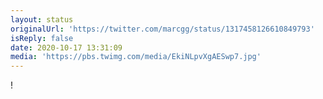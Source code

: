 ```yaml
---
layout: status
originalUrl: 'https://twitter.com/marcgg/status/1317458126610849793'
isReply: false
date: 2020-10-17 13:31:09
media: 'https://pbs.twimg.com/media/EkiNLpvXgAESwp7.jpg'
---
```


! 

